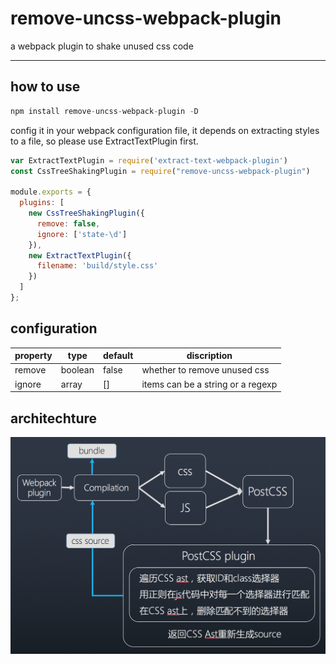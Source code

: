 
# remove-uncss-webpack-plugin

a webpack plugin to shake unused css code

-------

## how to use

```javascript
npm install remove-uncss-webpack-plugin -D
```

config it in your webpack configuration file, it depends on extracting styles to a file, so please use ExtractTextPlugin first.

```javascript
var ExtractTextPlugin = require('extract-text-webpack-plugin')
const CssTreeShakingPlugin = require("remove-uncss-webpack-plugin")

module.exports = {
  plugins: [
    new CssTreeShakingPlugin({
      remove: false,
      ignore: ['state-\d']
    }),
    new ExtractTextPlugin({
      filename: 'build/style.css'
    })
  ]
};
```

## configuration


property | type | default | discription
-------- | ---- | ------- | -----------
remove | boolean | false | whether to remove unused css
ignore | array | [] | items can be a string or a regexp


## architechture
<img src="architechture.png">
